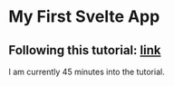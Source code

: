 # My First Svelte App

## Following this tutorial: [link](https://www.youtube.com/watch?v=3TVy6GdtNuQ)

I am currently 45 minutes into the tutorial.
